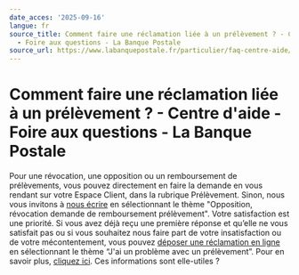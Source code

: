 ```yaml
---
date_acces: '2025-09-16'
langue: fr
source_title: Comment faire une réclamation liée à un prélèvement ? - Centre d'aide
  - Foire aux questions - La Banque Postale
source_url: https://www.labanquepostale.fr/particulier/faq-centre-aide/comptes-et-cartes/moyens-de-paiement.question.html/comment-faire-une-reclamation-liee-a-un-prelevement.html
---
```


# Comment faire une réclamation liée à un prélèvement ? - Centre d'aide - Foire aux questions - La Banque Postale

Pour une révocation, une opposition ou un remboursement de prélèvements, vous pouvez directement en faire la demande en vous rendant sur votre Espace Client, dans la rubrique Prélèvement.
Sinon, nous vous invitons à
[nous écrire](https://voscomptesenligne.labanquepostale.fr/voscomptes/canalXHTML/securite/authentification/recupererPointEntree-identif.ea?entree=hub&hub.origin=particuliers&hub.codeMedia=0004&hub.entree=HubNouveauMessage) en sélectionnant le thème "Opposition, révocation demande de remboursement prélèvement".
Votre satisfaction est une priorité. Si vous avez déjà reçu une première réponse et qu’elle ne vous satisfait pas ou si vous souhaitez nous faire part de votre insatisfaction ou de votre mécontentement, vous pouvez
[déposer une réclamation en ligne](https://voscomptesenligne.labanquepostale.fr/voscomptes/canalXHTML/securite/authentification/recupererPointEntree-identif.ea?entree=hub&hub.origin=particuliers&hub.codeMedia=0004&hub.entree=HubReclamationSelectionTheme) en sélectionnant le thème “J'ai un problème avec un prélèvement”.
Pour en savoir plus,
[cliquez ici](https://www.labanquepostale.fr/particulier/footer/reclamation.html).
Ces informations sont elle-utiles ?